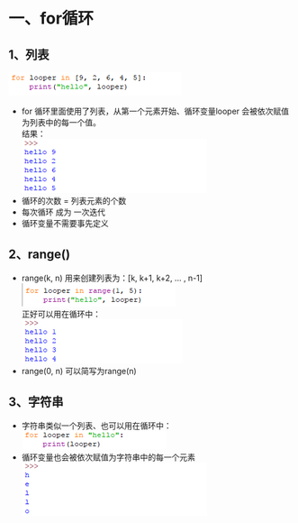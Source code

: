 # 一、for循环  
## 1、列表
![photo](0000-photos/0023.png)  
* for 循环里面使用了列表，从第一个元素开始、循环变量looper 会被依次赋值为列表中的每一个值。  
结果：  
![photo](0000-photos/0024.png)  
* 循环的次数 = 列表元素的个数  
* 每次循环 成为 一次迭代  
* 循环变量不需要事先定义  

## 2、range()
* range(k, n) 用来创建列表为：[k, k+1, k+2, ... , n-1]  
![photo](0000-photos/0025.png)  
正好可以用在循环中：  
![photo](0000-photos/0026.png)  
* range(0, n) 可以简写为range(n)  

## 3、字符串
* 字符串类似一个列表、也可以用在循环中：  
![photo](0000-photos/0027.png)  
* 循环变量也会被依次赋值为字符串中的每一个元素  
![photo](0000-photos/0028.png)  